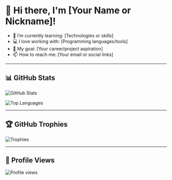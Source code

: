 # 👋 Hi there, I'm [Your Name or Nickname]!

- 🌱 I’m currently learning: [Technologies or skills]
- 💻 I love working with: [Programming languages/tools]
- 🚀 My goal: [Your career/project aspiration]
- 📫 How to reach me: [Your email or social links]

---

## 📊 GitHub Stats

![GitHub Stats](https://github-readme-stats.vercel.app/api?username=YOUR-USERNAME&show_icons=true&theme=tokyonight)

![Top Languages](https://github-readme-stats.vercel.app/api/top-langs/?username=YOUR-USERNAME&layout=compact&theme=tokyonight)

---

## 🏆 GitHub Trophies

![Trophies](https://github-profile-trophy.vercel.app/?username=YOUR-USERNAME&theme=darkhub)

---

## 👀 Profile Views

![Profile views](https://komarev.com/ghpvc/?username=YOUR-USERNAME)
